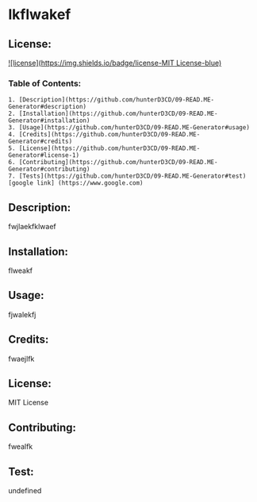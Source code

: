 # lkflwakef

  ## License:
  [![license](https://img.shields.io/badge/license-MIT License-blue)](https://shields.io)

  ### Table of Contents:
    1. [Description](https://github.com/hunterD3CD/09-READ.ME-Generator#description)
    2. [Installation](https://github.com/hunterD3CD/09-READ.ME-Generator#installation)
    3. [Usage](https://github.com/hunterD3CD/09-READ.ME-Generator#usage)
    4. [Credits](https://github.com/hunterD3CD/09-READ.ME-Generator#credits)
    5. [License](https://github.com/hunterD3CD/09-READ.ME-Generator#license-1)
    6. [Contributing](https://github.com/hunterD3CD/09-READ.ME-Generator#contributing)
    7. [Tests](https://github.com/hunterD3CD/09-READ.ME-Generator#test)
    [google link] (https://www.google.com)
    
  ## Description:
  fwjlaekfklwaef

  ## Installation:
  flweakf

  ## Usage:
  fjwalekfj

  ## Credits:
  fwaejlfk

  ## License:
  MIT License

  ## Contributing: 
  fwealfk

  ## Test:
  undefined
